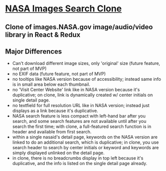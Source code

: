# [NASA Images Search Clone](https://nasasearchclone.now.sh/)

## Clone of images.NASA.gov image/audio/video library in React & Redux

## Major Differences

- Can't download different image sizes, only 'original' size (future feature, not part of MVP)
- no EXIF data (future feature, not part of MVP)
- no tooltips like NASA version because of accessibility; instead same info is in small area below each thumbnail.
- no 'Visit Center Website' link like in NASA version because it's duplicative; on clone, link is dynamically created w/ center initials on single detail page.
- no textfield for full resolution URL like in NASA version; instead just displays as a link because it's duplicative.
- NASA search feature is less compact with left-hand bar after you search, and some search features are not available until after you search the first time; with clone, a full-featured search function is in header and available from first search.
- within a single nasaid's detail page, keywords on the NASA version are linked to do an additional search, which is duplicative; in clone, you use search header to search by center initials or keyword and keywords are simply displayed unlinked on the detail page.
- in clone, there is no breadcrumbs display in top left because it's duplicative, and the info is listed on the single detail page already.
